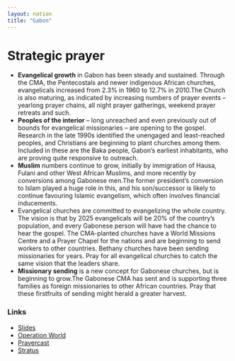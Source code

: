 ```yaml
---
layout: nation
title: "Gabon"
---
```


# Strategic prayer

- **Evangelical growth** in Gabon has been steady and sustained. Through the CMA, the Pentecostals and newer indigenous African churches, evangelicals increased from 2.3% in 1960 to 12.7% in 2010.The Church is also maturing, as indicated by increasing numbers of prayer events – yearlong prayer chains, all night prayer gatherings, weekend prayer retreats and such.
- **Peoples of the interior** – long unreached and even previously out of bounds for evangelical missionaries – are opening to the gospel. Research in the late 1990s identified the unengaged and least-reached peoples, and Christians are beginning to plant churches among them. Included in these are the Baka people, Gabon’s earliest inhabitants, who are proving quite responsive to outreach.
- **Muslim** numbers continue to grow, initially by immigration of Hausa, Fulani and other West African Muslims, and more recently by conversions among Gabonese men.The former president’s conversion to Islam played a huge role in this, and his son/successor is likely to continue favouring Islamic evangelism, which often involves financial inducements.
- Evangelical churches are committed to evangelizing the whole country. The vision is that by 2025 evangelicals will be 20% of the country’s population, and every Gabonese person will have had the chance to hear the gospel. The CMA-planted churches have a World Missions Centre and a Prayer Chapel for the nations and are beginning to send workers to other countries. Bethany churches have been sending missionaries for years. Pray for all evangelical churches to catch the same vision that the leaders share.
- **Missionary sending** is a new concept for Gabonese churches, but is beginning to grow.The Gabonese CMA has sent and is supporting three families as foreign missionaries to other African countries. Pray that these firstfruits of sending might herald a greater harvest.

### Links

- [Slides](http://kyk.kiekies.net/?src=https://ccwaterkloof.github.io/prayer/slides/gabon.md)
- [Operation World](https://operationworld.org/locations/gabon/)
- [Prayercast](https://prayercast.com/gabon.html)
- [Stratus](https://globe.stratus.earth/country-explorer/GAB)
